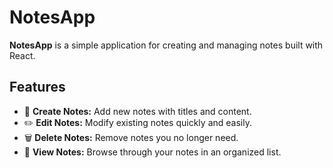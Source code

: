 # NotesApp

**NotesApp** is a simple application for creating and managing notes built with React.

## Features
- 📝 **Create Notes:** Add new notes with titles and content.
- ✏️ **Edit Notes:** Modify existing notes quickly and easily.
- 🗑️ **Delete Notes:** Remove notes you no longer need.
- 📄 **View Notes:** Browse through your notes in an organized list.
